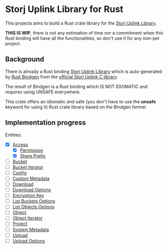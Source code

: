 # Storj Uplink Library for Rust

This projects aims to build a Rust crate library for the [Storj Uplink Library](https://github.com/storj/uplink).

__THIS IS WIP__, there is not any estimation of time nor a commitment when this
Rust binding will have all the functionalities, so don't use it for any non-pet
project.

## Background

There is already a Rust binding [Storj Uplink Library](https://github.com/storj-thirdparty/uplink-rust)
which is auto-generated by [Rust Bindgen](https://github.com/rust-lang/rust-bindgen)
from the [official Storj Uplink C library](https://github.com/storj/uplink-c).

The result of Bindgen is a Rust binding which IS NOT IDIOMATIC and requires using
UNSAFE everywhere.

This crate offers an idiomatic and safe (you don't have to use the __unsafe__
keyword for using it) Rust crate library based on the Bindgen former.

## Implementation progress

Entities:

- [X] [Access](https://pkg.go.dev/storj.io/uplink#Access)
  - [X] [Permission](https://pkg.go.dev/storj.io/uplink#Permission)
  - [X] [Share Prefix](https://pkg.go.dev/storj.io/uplink#SharePrefix)
- [ ] [Bucket](https://pkg.go.dev/storj.io/uplink#Bucket)
- [ ] [Bucket Iterator](https://pkg.go.dev/storj.io/uplink#BucketIterator)
- [ ] [Config](https://pkg.go.dev/storj.io/uplink#Config)
- [ ] [Custom Metadata](https://pkg.go.dev/storj.io/uplink#CustomMetadata)
- [ ] [Download](https://pkg.go.dev/storj.io/uplink#Download)
- [ ] [Download Options](https://pkg.go.dev/storj.io/uplink#DownloadOptions)
- [ ] [Encryption Key](https://pkg.go.dev/storj.io/uplink#EncryptionKey)
- [ ] [List Buckets Options](https://pkg.go.dev/storj.io/uplink#ListBucketsOptions)
- [ ] [List Objects Options](https://pkg.go.dev/storj.io/uplink#ListObjectsOptions)
- [ ] [Object](https://pkg.go.dev/storj.io/uplink#Object)
- [ ] [Object Iterator](https://pkg.go.dev/storj.io/uplink#ObjectIterator)
- [ ] [Project](https://pkg.go.dev/storj.io/uplink#Project)
- [ ] [System Metadata](https://pkg.go.dev/storj.io/uplink#SystemMetadata)
- [ ] [Upload](https://pkg.go.dev/storj.io/uplink#Upload)
- [ ] [Upload Options](https://pkg.go.dev/storj.io/uplink#UploadOptions)
